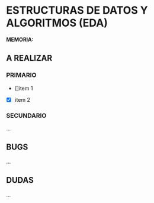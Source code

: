 # ESTRUCTURAS DE DATOS Y ALGORITMOS (EDA)

**MEMORIA:**

## A REALIZAR

### PRIMARIO

- []item 1
- [x] item 2

### SECUNDARIO

...

## BUGS

...

## DUDAS

...
